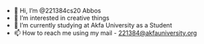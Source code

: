 - 👋 Hi, I’m @221384cs20 Abbos
- 👀 I’m interested in creative things
- 🌱 I’m currently studying at Akfa University as a Student
- 📫 How to reach me using my mail - 221384@akfauniversity.org

<!---
221384cs20/221384cs20 is a ✨ special ✨ repository because its `README.md` (this file) appears on your GitHub profile.
You can click the Preview link to take a look at your changes.
--->
